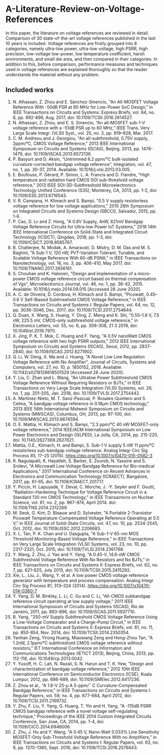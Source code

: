 # A-Literature-Review-on-Voltage-References

In this paper, the literature on voltage references
are reviewed in detail. Comparison of 30 state-of-the-art voltage
references published in the last 10 years is included. Voltage
references are firstly grouped into 8 categories, namely ultra-low
power, ultra-low voltage, high PSRR, high precision, low-voltage
low-power, low temperature coefficient, harsh environments, and
small die area, and then compared in their categories. In addition
to this, before comparison, performance measures and techniques
used in voltage references are explained thoroughly so that the
reader understands the material without any problem.

## Included works

1. N. Alhassan, Z. Zhou and E. Sánchez-Sinencio, "An All-MOSFET Voltage Reference With -50dB PSR at 80 MHz for Low-Power SoC Design," in IEEE Transactions on Circuits and Systems: Express Briefs, vol. 64, no. 8, pp. 892-896, Aug. 2017, doi: 10.1109/TCSII.2016.2614527.
2. N. Alhassan, Z. Zhou, and E. S. Sinencio, “An all-MOSFET sub-1-V voltage reference with a -51dB PSR up to 60 MHz,” IEEE Trans. Very Large Scale Integr. (VLSI) Syst., vol. 25, no. 3, pp. 919–928, Mar. 2017.
3. C. M. Andreou and J. Georgiou, "An all-subthreshold, 0.75V supply, 2ppm/°C, CMOS Voltage Reference," 2013 IEEE International Symposium on Circuits and Systems (ISCAS), Beijing, 2013, pp. 1476-1479, doi: 10.1109/ISCAS.2013.6572136.
4. P. Basyurt and D. Aksin, "Untrimmed 6.2 ppm/°C bulk-isolated curvature-corrected bandgap voltage reference", Integration, vol. 47, no. 1, pp. 30-37, 2014. Available: 10.1016/j.vlsi.2013.03.005.
5. E. Boufouss, P. Gérard, P. Simon, L. A. Francis and D. Flandre, "High temperature and radiation hard CMOS SOI sub-threshold voltage reference," 2013 IEEE SOI-3D-Subthreshold Microelectronics Technology Unified Conference (S3S), Monterey, CA, 2013, pp. 1-2, doi: 10.1109/S3S.2013.6716543.
6. V. R. Campana, H. Klimach and S. Bampi, "0.5 V supply resistorless voltage reference for low voltage applications," 2015 28th Symposium on Integrated Circuits and Systems Design (SBCCI), Salvador, 2015, pp. 1-6.
7. P. Cao, D. Lv and Z. Hong, "A 0.8V Supply, 4nW, 621mV Bandgap Voltage Reference Circuits for Ultra-low Power IoT Systems," 2018 14th IEEE International Conference on Solid-State and Integrated Circuit Technology (ICSICT), Qingdao, 2018, pp. 1-3, doi: 10.1109/ICSICT.2018.8565767.
8. B. Chatterjee, N. Modak, A. Amaravati, D. Mistry, D. M. Das and M. S. Baghini, "A Sub-1 V, 120 nW, PVT-Variation Tolerant, Tunable, and Scalable Voltage Reference With 60-dB PSNA," in IEEE Transactions on Nanotechnology, vol. 16, no. 3, pp. 406-410, May 2017, doi: 10.1109/TNANO.2017.2656161.
9. S. Chouhan and K. Halonen, "Design and implementation of a micro-power CMOS voltage reference circuit based on thermal compensation of Vgs", Microelectronics Journal, vol. 46, no. 1, pp. 36-42, 2015. Available: 10.1016/j.mejo.2014.09.015 [Accessed 28 June 2020].
10. A. C. de Oliveira, D. Cordova, H. Klimach and S. Bampi, "Picowatt, 0.45–0.6 V Self-Biased Subthreshold CMOS Voltage Reference," in IEEE Transactions on Circuits and Systems I: Regular Papers, vol. 64, no. 12, pp. 3036-3046, Dec. 2017, doi: 10.1109/TCSI.2017.2754644.
11. Q. Duan, X. Wang, S. Huang, Y. Ding, Z. Meng and K. Shi, "0.55–1.8 V, 7.5 nW, 225.5 mV, CMOS-only subthreshold voltage reference," in Electronics Letters, vol. 55, no. 6, pp. 306-308, 21 3 2019, doi: 10.1049/el.2018.7970.
12. X. Jing, P. K. T. Mok, C. Huang and F. Yang, "A 0.5V nanoWatt CMOS voltage reference with two high PSRR outputs," 2012 IEEE International Symposium on Circuits and Systems (ISCAS), Seoul, 2012, pp. 2837-2840, doi: 10.1109/ISCAS.2012.6271902.
13. Q. Li, W. Deng, X. Ma and J. Huang, "A Novel Low Line Regulation Voltage Reference with No Amplifier", Journal of Circuits, Systems and Computers, vol. 27, no. 10, p. 1850152, 2018. Available: 10.1142/s0218126618501529 [Accessed 28 June 2020].
14. Y. Liu, C. Zhan and L. Wang, "An Ultralow Power Subthreshold CMOS Voltage Reference Without Requiring Resistors or BJTs," in IEEE Transactions on Very Large Scale Integration (VLSI) Systems, vol. 26, no. 1, pp. 201-205, Jan. 2018, doi: 10.1109/TVLSI.2017.2754442.
15. A. Martínez-Nieto, M. T. Sanz-Pascual, P. Rosales-Quintero and S. Celma, "A bandgap voltage reference in 0.18µm CMOS technology," 2013 IEEE 56th International Midwest Symposium on Circuits and Systems (MWSCAS), Columbus, OH, 2013, pp. 97-100, doi: 10.1109/MWSCAS.2013.6674594.
16. O. E. Mattia, H. Klimach and S. Bampi, "2.3 ppm/°C 40 nW MOSFET-only voltage reference," 2014 IEEE/ACM International Symposium on Low Power Electronics and Design (ISLPED), La Jolla, CA, 2014, pp. 215-220, doi: 10.1145/2627369.2627621.
17. Mattia, O.E., Klimach, H. and Bampi, S. Sub-1 V supply 5 nW 11 ppm/°C resistorless sub-bandgap voltage reference. Analog Integr Circ Sig Process 85, 17–25 (2015). https://doi.org/10.1007/s10470-015-0582-3
18. R. Nagulapalli, K. Hayatleh, S. Barker, S. Zourob, N. Yassine and S. Sridevi, "A Microwatt Low Voltage Bandgap Reference for Bio-medical Applications," 2017 International Conference on Recent Advances in Electronics and Communication Technology (ICRAECT), Bangalore, 2017, pp. 61-65, doi: 10.1109/ICRAECT.2017.17.
19. Y. Piccin, H. Lapuyade, Y. Deval, C. Morche, J. -Y. Seyler and F. Goutti, "Radiation-Hardening Technique for Voltage Reference Circuit in a Standard 130 nm CMOS Technology," in IEEE Transactions on Nuclear Science, vol. 61, no. 2, pp. 967-974, April 2014. doi: 10.1109/TNS.2014.2312269
20. M. Seok, G. Kim, D. Blaauw and D. Sylvester, "A Portable 2-Transistor Picowatt Temperature-Compensated Voltage Reference Operating at 0.5 V," in IEEE Journal of Solid-State Circuits, vol. 47, no. 10, pp. 2534-2545, Oct. 2012, doi: 10.1109/JSSC.2012.2206683.
21. X. L. Tan, P. K. Chan and U. Dasgupta, "A Sub-1-V 65-nm MOS Threshold Monitoring-Based Voltage Reference," in IEEE Transactions on Very Large Scale Integration (VLSI) Systems, vol. 23, no. 10, pp. 2317-2321, Oct. 2015, doi: 10.1109/TVLSI.2014.2361766.
22. Y. Wang, Z. Zhu, J. Yao and Y. Yang, "A 0.45-V, 14.6-nW CMOS Subthreshold Voltage Reference With No Resistors and No BJTs," in IEEE Transactions on Circuits and Systems II: Express Briefs, vol. 62, no. 7, pp. 621-625, July 2015, doi: 10.1109/TCSII.2015.2415292.
23. Xie, L., Liu, J., Wang, Y. et al. A low power CMOS voltage reference generator with temperature and process compensation. Analog Integr Circ Sig Process 81, 313–324 (2014). https://doi.org/10.1007/s10470-014-0360-7
24. Y. Yang, D. M. Binkley, L. Li, C. Gu and C. Li, "All-CMOS subbandgap reference circuit operating at low supply voltage," 2011 IEEE International Symposium of Circuits and Systems (ISCAS), Rio de Janeiro, 2011, pp. 893-896, doi: 10.1109/ISCAS.2011.5937710.
25. B. Yang, "250-mV Supply Subthreshold CMOS Voltage Reference Using a Low-Voltage Comparator and a Charge-Pump Circuit," in IEEE Transactions on Circuits and Systems II: Express Briefs, vol. 61, no. 11, pp. 850-854, Nov. 2014, doi: 10.1109/TCSII.2014.2350354.
26. Yanhan Zeng, Yirong Huang, Miaowang Zeng and Hong-Zhou Tan, "A 1.2nW, 2.1ppm/°C subthreshold CMOS voltage reference without resistors," IET International Conference on Information and Communications Technologies (IETICT 2013), Beijing, China, 2013, pp. 112-116, doi: 10.1049/cp.2013.0042. 
27. Y. Yusoff, H. C. Lah, N. Razali, S. N. Harun and T. K. Yew, "Design and characterization of bandgap voltage reference," 2012 10th IEEE International Conference on Semiconductor Electronics (ICSE), Kuala Lumpur, 2012, pp. 686-689, doi: 10.1109/SMElec.2012.6417236.
28. Z. Zhou et al., "A 1.6-V 25-$\mu$ A 5-ppm/$^{\circ}$ C Curvature-Compensated Bandgap Reference," in IEEE Transactions on Circuits and Systems I: Regular Papers, vol. 59, no. 4, pp. 677-684, April 2012, doi: 10.1109/TCSI.2011.2169732.
29. Y. Zhu, F. Liu, Y. Yang, G. Huang, T. Yin and H. Yang, "A -115dB PSRR CMOS bandgap reference with a novel voltage self-regulating technique," Proceedings of the IEEE 2014 Custom Integrated Circuits Conference, San Jose, CA, 2014, pp. 1-4, doi: 10.1109/CICC.2014.6946006.
30. Z. Zhu, J. Hu and Y. Wang, "A 0.45 V, Nano-Watt 0.033\% Line Sensitivity MOSFET-Only Sub-Threshold Voltage Reference With no Amplifiers," in IEEE Transactions on Circuits and Systems I: Regular Papers, vol. 63, no. 9, pp. 1370-1380, Sept. 2016, doi: 10.1109/TCSI.2016.2576643.
